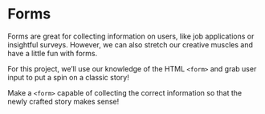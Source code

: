 # Forms

Forms are great for collecting information on users, like job applications or insightful surveys. However, we can also stretch our creative muscles and have a little fun with forms. 

For this project, we’ll use our knowledge of the HTML `<form>` and grab user input to put a spin on a classic story!

Make a `<form>` capable of collecting the correct information so that the newly crafted story makes sense!
